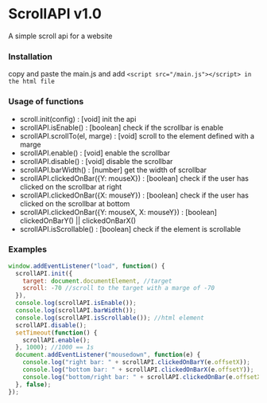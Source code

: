 # ScrollAPI v1.0
A simple scroll api for a website

### Installation
  copy and paste the main.js and add `<script src="/main.js"></script> in the html file`
  
### Usage of functions
  * scroll.init(config) : [void] init the api
  * scrollAPI.isEnable() : [boolean] check if the scrollbar is enable
  * scrollAPI.scrollTo(el, marge) : [void] scroll to the element defined with a marge
  * scrollAPI.enable() : [void] enable the scrollbar
  * scrollAPI.disable() : [void] disable the scrollbar
  * scrollAPI.barWidth() : [number] get the width of scrollbar
  * scrollAPI.clickedOnBar({Y: mouseX}) : [boolean] check if the user has clicked on the scrollbar at right
  * scrollAPI.clickedOnBar({X: mouseY}) : [boolean] check if the user has clicked on the scrollbar at bottom
  * scrollAPI.clickedOnBar({Y: mouseX, X: mouseY}) : [boolean] clickedOnBarY() || clickedOnBarX()
  * scrollAPI.isScrollable() : [boolean] check if the element is scrollable
  
### Examples
  ```javascript
  window.addEventListener("load", function() {
    scrollAPI.init({
      target: document.documentElement, //target
      scroll: -70 //scroll to the target with a marge of -70
    }),
    console.log(scrollAPI.isEnable());
    console.log(scrollAPI.barWidth());
    console.log(scrollAPI.isScrollable()); //html element
    scrollAPI.disable();
    setTimeout(function() {
      scrollAPI.enable();
    }, 1000); //1000 == 1s
    document.addEventListener("mousedown", function(e) {
      console.log("right bar: " + scrollAPI.clickedOnBarY(e.offsetX));
      console.log("bottom bar: " + scrollAPI.clickedOnBarX(e.offsetY));
      console.log("bottom/right bar: " + scrollAPI.clickedOnBar(e.offsetX, e.offsetY));
    }, false);
  });
  ```
